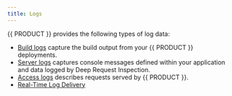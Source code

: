 ```yaml
---
title: Logs
---
```


{{ PRODUCT }} provides the following types of log data:

- [Build logs](/guides/logs/build_logs) capture the build output from your {{ PRODUCT }} deployments.
- [Server logs](/guides/logs/server_logs) captures console messages defined within your application and data logged by Deep Request Inspection.
- [Access logs](/guides/logs/access_logs) describes requests served by {{ PRODUCT }}.
- [Real-Time Log Delivery](/guides/logs/rtld)
